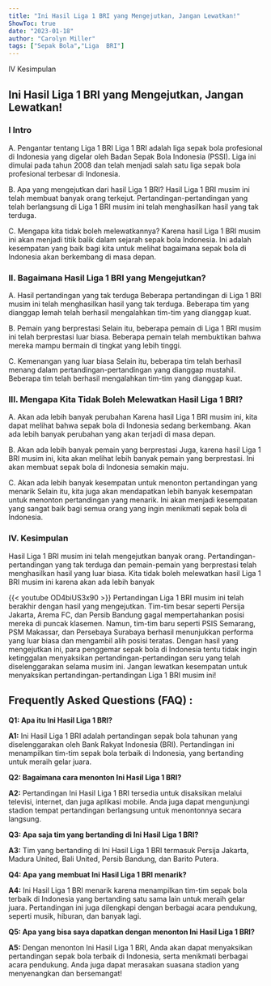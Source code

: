 ```yaml
---
title: "Ini Hasil Liga 1 BRI yang Mengejutkan, Jangan Lewatkan!"
ShowToc: true 
date: "2023-01-18"
author: "Carolyn Miller" 
tags: ["Sepak Bola","Liga  BRI"]
---
```

IV Kesimpulan

<h2>Ini Hasil Liga 1 BRI yang Mengejutkan, Jangan Lewatkan!</h2>

<h3>I Intro</h3>

A. Pengantar tentang Liga 1 BRI
Liga 1 BRI adalah liga sepak bola profesional di Indonesia yang digelar oleh Badan Sepak Bola Indonesia (PSSI). Liga ini dimulai pada tahun 2008 dan telah menjadi salah satu liga sepak bola profesional terbesar di Indonesia.

B. Apa yang mengejutkan dari hasil Liga 1 BRI?
Hasil Liga 1 BRI musim ini telah membuat banyak orang terkejut. Pertandingan-pertandingan yang telah berlangsung di Liga 1 BRI musim ini telah menghasilkan hasil yang tak terduga.

C. Mengapa kita tidak boleh melewatkannya?
Karena hasil Liga 1 BRI musim ini akan menjadi titik balik dalam sejarah sepak bola Indonesia. Ini adalah kesempatan yang baik bagi kita untuk melihat bagaimana sepak bola di Indonesia akan berkembang di masa depan.

<h3>II. Bagaimana Hasil Liga 1 BRI yang Mengejutkan?</h3>

A. Hasil pertandingan yang tak terduga
Beberapa pertandingan di Liga 1 BRI musim ini telah menghasilkan hasil yang tak terduga. Beberapa tim yang dianggap lemah telah berhasil mengalahkan tim-tim yang dianggap kuat.

B. Pemain yang berprestasi
Selain itu, beberapa pemain di Liga 1 BRI musim ini telah berprestasi luar biasa. Beberapa pemain telah membuktikan bahwa mereka mampu bermain di tingkat yang lebih tinggi.

C. Kemenangan yang luar biasa
Selain itu, beberapa tim telah berhasil menang dalam pertandingan-pertandingan yang dianggap mustahil. Beberapa tim telah berhasil mengalahkan tim-tim yang dianggap kuat.

<h3>III. Mengapa Kita Tidak Boleh Melewatkan Hasil Liga 1 BRI?</h3>

A. Akan ada lebih banyak perubahan
Karena hasil Liga 1 BRI musim ini, kita dapat melihat bahwa sepak bola di Indonesia sedang berkembang. Akan ada lebih banyak perubahan yang akan terjadi di masa depan.

B. Akan ada lebih banyak pemain yang berprestasi
Juga, karena hasil Liga 1 BRI musim ini, kita akan melihat lebih banyak pemain yang berprestasi. Ini akan membuat sepak bola di Indonesia semakin maju.

C. Akan ada lebih banyak kesempatan untuk menonton pertandingan yang menarik
Selain itu, kita juga akan mendapatkan lebih banyak kesempatan untuk menonton pertandingan yang menarik. Ini akan menjadi kesempatan yang sangat baik bagi semua orang yang ingin menikmati sepak bola di Indonesia.

<h3>IV. Kesimpulan</h3>

Hasil Liga 1 BRI musim ini telah mengejutkan banyak orang. Pertandingan-pertandingan yang tak terduga dan pemain-pemain yang berprestasi telah menghasilkan hasil yang luar biasa. Kita tidak boleh melewatkan hasil Liga 1 BRI musim ini karena akan ada lebih banyak

{{< youtube OD4biUS3x90 >}} 
Pertandingan Liga 1 BRI musim ini telah berakhir dengan hasil yang mengejutkan. Tim-tim besar seperti Persija Jakarta, Arema FC, dan Persib Bandung gagal mempertahankan posisi mereka di puncak klasemen. Namun, tim-tim baru seperti PSIS Semarang, PSM Makassar, dan Persebaya Surabaya berhasil menunjukkan performa yang luar biasa dan mengambil alih posisi teratas. Dengan hasil yang mengejutkan ini, para penggemar sepak bola di Indonesia tentu tidak ingin ketinggalan menyaksikan pertandingan-pertandingan seru yang telah diselenggarakan selama musim ini. Jangan lewatkan kesempatan untuk menyaksikan pertandingan-pertandingan Liga 1 BRI musim ini!

## Frequently Asked Questions (FAQ) :
**Q1: Apa itu Ini Hasil Liga 1 BRI?**

**A1:** Ini Hasil Liga 1 BRI adalah pertandingan sepak bola tahunan yang diselenggarakan oleh Bank Rakyat Indonesia (BRI). Pertandingan ini menampilkan tim-tim sepak bola terbaik di Indonesia, yang bertanding untuk meraih gelar juara.

**Q2: Bagaimana cara menonton Ini Hasil Liga 1 BRI?**

**A2:** Pertandingan Ini Hasil Liga 1 BRI tersedia untuk disaksikan melalui televisi, internet, dan juga aplikasi mobile. Anda juga dapat mengunjungi stadion tempat pertandingan berlangsung untuk menontonnya secara langsung.

**Q3: Apa saja tim yang bertanding di Ini Hasil Liga 1 BRI?**

**A3:** Tim yang bertanding di Ini Hasil Liga 1 BRI termasuk Persija Jakarta, Madura United, Bali United, Persib Bandung, dan Barito Putera.

**Q4: Apa yang membuat Ini Hasil Liga 1 BRI menarik?**

**A4:** Ini Hasil Liga 1 BRI menarik karena menampilkan tim-tim sepak bola terbaik di Indonesia yang bertanding satu sama lain untuk meraih gelar juara. Pertandingan ini juga dilengkapi dengan berbagai acara pendukung, seperti musik, hiburan, dan banyak lagi.

**Q5: Apa yang bisa saya dapatkan dengan menonton Ini Hasil Liga 1 BRI?**

**A5:** Dengan menonton Ini Hasil Liga 1 BRI, Anda akan dapat menyaksikan pertandingan sepak bola terbaik di Indonesia, serta menikmati berbagai acara pendukung. Anda juga dapat merasakan suasana stadion yang menyenangkan dan bersemangat!



